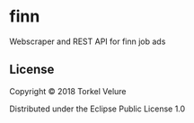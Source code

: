 # finn

Webscraper and REST API for finn job ads

## License

Copyright © 2018 Torkel Velure

Distributed under the Eclipse Public License 1.0
